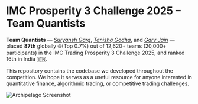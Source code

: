 # IMC Prosperity 3 Challenge 2025 – Team Quantists

**Team Quantists** — [*Suryansh Garg*](https://github.com/SuryanshGarg12), [*Tanishq Godha*](https://github.com/Tanishq-Godha), and [*Garv Jain*](https://github.com/zengarv) — placed **87th** globally 🌐(Top 0.7%) out of 12,620+ teams (20,000+ participants) in the IMC Trading Prosperity 3 Challenge 2025, and ranked 16th in India 🇮🇳.

This repository contains the codebase we developed throughout the competition. We hope it serves as a useful resource for anyone interested in quantitative finance, algorithmic trading, or competitive trading challenges.

![Archipelago Screenshot](https://github.com/SuryanshGarg12/Prosperity-3/blob/main/images/archipelago.png "Rank 87, Quantists")
